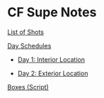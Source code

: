 # CF Supe Notes

[List of Shots](shot.md)

[Day Schedules]()

* [Day 1: Interior Location](friday01.md)

* [Day 2: Exterior Location](saturday02.md)

[Boxes (Script)](box.md)
